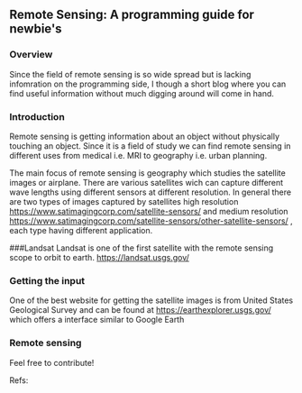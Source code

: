 ## Remote Sensing: A programming guide for newbie's
### Overview
Since the field of remote sensing is so wide spread but is lacking infomration on the programming side, I though a short blog where you can find useful information without much digging around will come in hand.

### Introduction
Remote sensing is getting information about an object without physically touching an object. Since it is a field of study we can find remote sensing in different uses from medical i.e. MRI to geography i.e. urban planning.

The main focus of remote sensing is geography which studies the satellite images or airplane. There are various satellites wich can capture different wave lengths using different sensors at different resolution. In general there are two types of images captured by satellites high resolution https://www.satimagingcorp.com/satellite-sensors/ and medium resolution https://www.satimagingcorp.com/satellite-sensors/other-satellite-sensors/ , each type having different application.

###Landsat 
Landsat is one of the first satellite with the remote sensing scope to orbit to earth.
https://landsat.usgs.gov/

### Getting the input
One of the best website for getting the satellite images is from United States Geological Survey and can be found at https://earthexplorer.usgs.gov/ which offers a interface similar to Google Earth

### Remote sensing

Feel free to contribute!

Refs:
